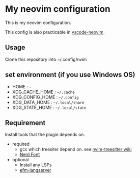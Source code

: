 # My neovim configuration

This is my neovim configuration.

This config is also practicable in [vscode-neovim](https://github.com/vscode-neovim/vscode-neovim).

## Usage

Clone this repository into ~/.config/nvim

## set environment (if you use Windows OS)

- HOME : `~`
- XDG_CACHE_HOME : `~/.cache`
- XDG_CONFIG_HOME : `~/.config`
- XDG_DATA_HOME : `~/.local/share`
- XDG_STATE_HOME : `~/.local/state`

## Requirement

Install tools that the plugin depends on.

- required
  - gcc which treesiter depend on. see [nvim-treesitter wiki](https://github.com/nvim-treesitter/nvim-treesitter/wiki)
  - [Nerd Font](https://www.nerdfonts.com)
- optional
  - Install any LSPs
  - [efm-langserver](https://github.com/mattn/efm-langserver)

